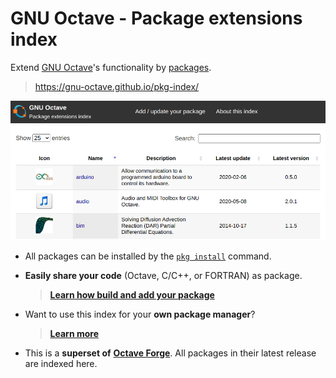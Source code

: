 # GNU Octave - Package extensions index

Extend [GNU Octave](https://www.octave.org)'s functionality by
[packages](https://octave.org/doc/v5.2.0/Creating-Packages.html).

> <https://gnu-octave.github.io/pkg-index/>

[![img](assets/screenshot.png)](https://gnu-octave.github.io/pkg-index/)

- All packages can be installed by the
  [`pkg install`](https://octave.org/doc/v5.2.0/Installing-and-Removing-Packages.html)
  command.

- **Easily share your code** (Octave, C/C++, or FORTRAN) as package.

  > [**Learn how build and add your package**](CONTRIBUTING.md)
  
- Want to use this index for your **own package manager**?

  > [**Learn more**](assets/DEVELOPMENT.md)

- This is a **superset of**
  [**Octave Forge**](https://octave.sourceforge.io/).
  All packages in their latest release are indexed here.
